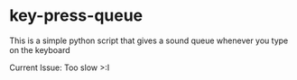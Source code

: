 # key-press-queue
This is a simple python script that gives a sound queue whenever you type on the keyboard


Current Issue: Too slow >:I
